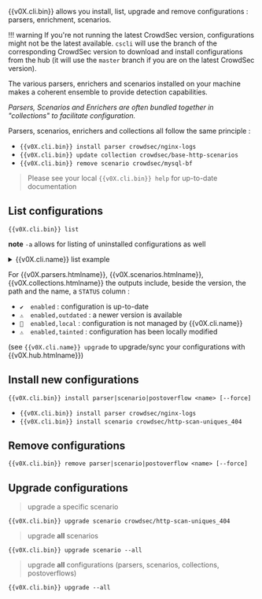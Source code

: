 {{v0X.cli.bin}} allows you install, list, upgrade and remove configurations : parsers, enrichment, scenarios.

!!! warning
    If you're not running the latest CrowdSec version, configurations might not be the latest available. `cscli` will use the branch of the corresponding CrowdSec version to download and install configurations from the hub (it will use the `master` branch if you are on the latest CrowdSec version). 

The various parsers, enrichers and scenarios installed on your machine makes a coherent ensemble to provide detection capabilities.

_Parsers, Scenarios and Enrichers are often bundled together in "collections" to facilitate configuration._

Parsers, scenarios, enrichers and collections all follow the same principle :

 - `{{v0X.cli.bin}} install parser crowdsec/nginx-logs`
 - `{{v0X.cli.bin}} update collection crowdsec/base-http-scenarios`
 - `{{v0X.cli.bin}} remove scenario crowdsec/mysql-bf`

> Please see your local `{{v0X.cli.bin}} help` for up-to-date documentation


## List configurations

```
{{v0X.cli.bin}} list
```

**note** `-a` allows for listing of uninstalled configurations as well

<details>
  <summary>{{v0X.cli.name}} list example</summary>

```bash
$ {{v0X.cli.bin}} list
INFO[0000] Loaded 9 collecs, 14 parsers, 12 scenarios, 1 post-overflow parsers 
INFO[0000] PARSERS:                                     
--------------------------------------------------------------------------------------------------------------------
 NAME                       📦 STATUS    VERSION  LOCAL PATH                                                        
--------------------------------------------------------------------------------------------------------------------
 crowdsec/nginx-logs        ✔️  enabled  0.3      /etc/crowdsec/config/parsers/s01-parse/nginx-logs.yaml        
 crowdsec/geoip-enrich      ✔️  enabled  0.4      /etc/crowdsec/config/parsers/s02-enrich/geoip-enrich.yaml     
 crowdsec/syslog-logs       ✔️  enabled  0.4      /etc/crowdsec/config/parsers/s00-raw/syslog-logs.yaml         
 crowdsec/whitelists        ✔️  enabled  0.4      /etc/crowdsec/config/parsers/s02-enrich/whitelists.yaml       
 crowdsec/http-logs         ✔️  enabled  0.4      /etc/crowdsec/config/parsers/s02-enrich/http-logs.yaml        
 crowdsec/dateparse-enrich  ✔️  enabled  0.4      /etc/crowdsec/config/parsers/s02-enrich/dateparse-enrich.yaml 
--------------------------------------------------------------------------------------------------------------------
INFO[0000] SCENARIOS:                                   
-----------------------------------------------------------------------------------------------------------------------
 NAME                             📦 STATUS    VERSION  LOCAL PATH                                                     
-----------------------------------------------------------------------------------------------------------------------
 crowdsec/http-scan-uniques_404   ✔️  enabled  0.4      /etc/crowdsec/config/scenarios/http-scan-uniques_404.yaml  
 crowdsec/http-crawl-non_statics  ✔️  enabled  0.4      /etc/crowdsec/config/scenarios/http-crawl-non_statics.yaml 
-----------------------------------------------------------------------------------------------------------------------
INFO[0000] COLLECTIONS:                                 
-------------------------------------------------------------------------------------------------------------------
 NAME                          📦 STATUS    VERSION  LOCAL PATH                                                    
-------------------------------------------------------------------------------------------------------------------
 crowdsec/linux                ✔️  enabled  0.2      /etc/crowdsec/config/collections/linux.yaml               
 crowdsec/nginx                ✔️  enabled  0.2      /etc/crowdsec/config/collections/nginx.yaml               
 crowdsec/base-http-scenarios  ✔️  enabled  0.1      /etc/crowdsec/config/collections/base-http-scenarios.yaml 
-------------------------------------------------------------------------------------------------------------------
INFO[0000] POSTOVERFLOWS:                               
--------------------------------------
 NAME  📦 STATUS  VERSION  LOCAL PATH 
--------------------------------------
--------------------------------------

```
</details>



For {{v0X.parsers.htmlname}}, {{v0X.scenarios.htmlname}}, {{v0X.collections.htmlname}} the outputs include, beside the version, the path and the name, a `STATUS` column :

 - `✔️  enabled` : configuration is up-to-date
 - `⚠️  enabled,outdated` : a newer version is available
 - `🚫  enabled,local` : configuration is not managed by {{v0X.cli.name}}
 - `⚠️  enabled,tainted` : configuration has been locally modified

(see `{{v0X.cli.name}} upgrade` to upgrade/sync your configurations with {{v0X.hub.htmlname}})

## Install new configurations


`{{v0X.cli.bin}} install parser|scenario|postoverflow <name> [--force]`


  - `{{v0X.cli.bin}} install parser crowdsec/nginx-logs`
  - `{{v0X.cli.bin}} install scenario crowdsec/http-scan-uniques_404`


## Remove configurations


`{{v0X.cli.bin}} remove parser|scenario|postoverflow <name> [--force]`


## Upgrade configurations

> upgrade a specific scenario

```
{{v0X.cli.bin}} upgrade scenario crowdsec/http-scan-uniques_404
```


> upgrade **all** scenarios

```
{{v0X.cli.bin}} upgrade scenario --all
```

> upgrade **all** configurations (parsers, scenarios, collections, postoverflows)

```
{{v0X.cli.bin}} upgrade --all
```

